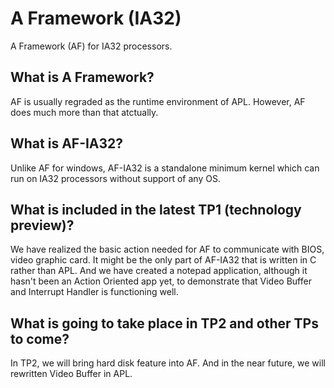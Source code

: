 A Framework (IA32)
================

A Framework (AF) for IA32 processors.

## What is A Framework?

AF is usually regraded as the runtime environment of APL. However, AF does much more than that atctually.

## What is AF-IA32?

Unlike AF for windows, AF-IA32 is a standalone minimum kernel which can run on IA32 processors without support of any OS.

## What is included in the latest TP1 (technology preview)?

We have realized the basic action needed for AF to communicate with BIOS, video graphic card. It might be the only part of AF-IA32 that is written in C rather than APL. And we have created a notepad application, although it hasn't been an Action Oriented app yet, to demonstrate that Video Buffer and Interrupt Handler is functioning well.

## What is going to take place in TP2 and other TPs to come?

In TP2, we will bring hard disk feature into AF. And in the near future, we will rewritten Video Buffer in APL.